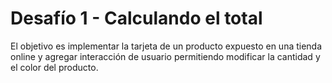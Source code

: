 # Desafío 1 - Calculando el total
El objetivo es implementar la tarjeta de un producto expuesto en una tienda online y agregar interacción de usuario permitiendo modificar la cantidad y el color del producto.
